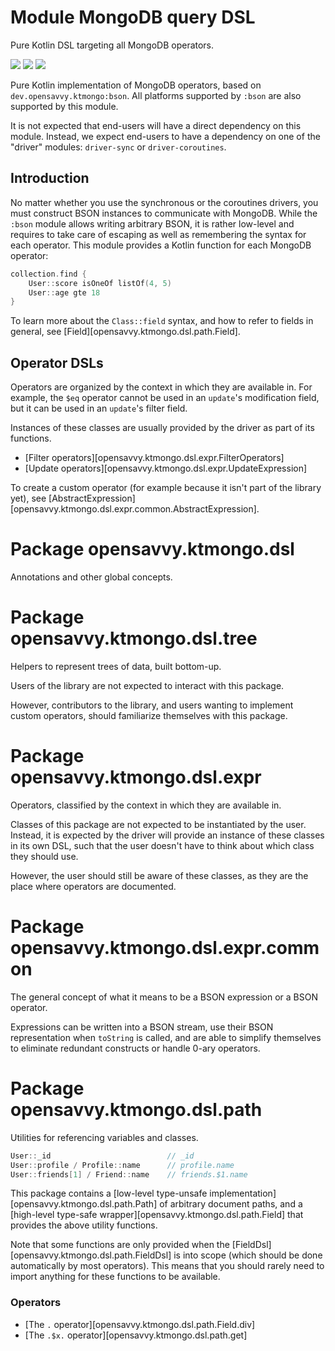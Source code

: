 # Module MongoDB query DSL

Pure Kotlin DSL targeting all MongoDB operators. 

<a href="https://search.maven.org/search?q=g:%22dev.opensavvy.ktmongo%22%20AND%20a:%22dsl%22"><img src="https://img.shields.io/maven-central/v/dev.opensavvy.ktmongo/dsl.svg?label=Maven%20Central"></a>
<a href="https://opensavvy.dev/open-source/stability.html"><img src="https://badgen.net/static/Stability/experimental/purple"></a>
<a href="https://javadoc.io/doc/dev.opensavvy.ktmongo/dsl"><img src="https://badgen.net/static/Other%20versions/javadoc.io/blue"></a>

Pure Kotlin implementation of MongoDB operators, based on `dev.opensavvy.ktmongo:bson`. All platforms supported by `:bson` are also supported by this module.

It is not expected that end-users will have a direct dependency on this module. Instead, we expect end-users to have a dependency on one of the "driver" modules: `driver-sync` or `driver-coroutines`.

## Introduction

No matter whether you use the synchronous or the coroutines drivers, you must construct BSON instances to communicate with MongoDB. While the `:bson` module allows writing arbitrary BSON, it is rather low-level and requires to take care of escaping as well as remembering the syntax for each operator. This module provides a Kotlin function for each MongoDB operator:
```kotlin
collection.find {
	User::score isOneOf listOf(4, 5)
	User::age gte 18
}
```

To learn more about the `Class::field` syntax, and how to refer to fields in general, see [Field][opensavvy.ktmongo.dsl.path.Field].

## Operator DSLs

Operators are organized by the context in which they are available in. For example, the `$eq` operator cannot be used in an `update`'s modification field, but it can be used in an `update`'s filter field.

Instances of these classes are usually provided by the driver as part of its functions.

- [Filter operators][opensavvy.ktmongo.dsl.expr.FilterOperators]
- [Update operators][opensavvy.ktmongo.dsl.expr.UpdateExpression]

To create a custom operator (for example because it isn't part of the library yet), see [AbstractExpression][opensavvy.ktmongo.dsl.expr.common.AbstractExpression].

# Package opensavvy.ktmongo.dsl

Annotations and other global concepts.

# Package opensavvy.ktmongo.dsl.tree

Helpers to represent trees of data, built bottom-up.

Users of the library are not expected to interact with this package.

However, contributors to the library, and users wanting to implement custom operators, should familiarize themselves with this package.

# Package opensavvy.ktmongo.dsl.expr

Operators, classified by the context in which they are available in.

Classes of this package are not expected to be instantiated by the user. Instead, it is expected by the driver will provide an instance of these classes in its own DSL, such that the user doesn't have to think about which class they should use.

However, the user should still be aware of these classes, as they are the place where operators are documented.

# Package opensavvy.ktmongo.dsl.expr.common

The general concept of what it means to be a BSON expression or a BSON operator.

Expressions can be written into a BSON stream, use their BSON representation when `toString` is called, and are able to simplify themselves to eliminate redundant constructs or handle 0-ary operators. 

# Package opensavvy.ktmongo.dsl.path

Utilities for referencing variables and classes.

```kotlin
User::_id                          // _id
User::profile / Profile::name      // profile.name
User::friends[1] / Friend::name    // friends.$1.name
```

This package contains a [low-level type-unsafe implementation][opensavvy.ktmongo.dsl.path.Path] of arbitrary document paths, and a [high-level type-safe wrapper][opensavvy.ktmongo.dsl.path.Field] that provides the above utility functions.

Note that some functions are only provided when the [FieldDsl][opensavvy.ktmongo.dsl.path.FieldDsl] is into scope (which should be done automatically by most operators). This means that you should rarely need to import anything for these functions to be available.

### Operators

- [The `.` operator][opensavvy.ktmongo.dsl.path.Field.div]
- [The `.$x.` operator][opensavvy.ktmongo.dsl.path.get]

